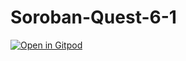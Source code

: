 # Soroban-Quest-6-1

[![Open in Gitpod](https://gitpod.io/button/open-in-gitpod.svg)](https://gitpod.io/#https://github.com/rawritude/Soroban-Quest-6-1)
